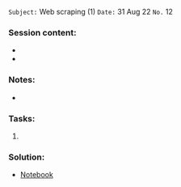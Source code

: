 `Subject:`  Web scraping (1)
`Date:` 31 Aug 22 `No.` 12

### Session content:

- 
- 

### Notes:

- 

  


### Tasks:

1. 

### Solution:

- [Notebook](https://github.com/AhmedUZaki/INSTANT-AI/blob/main/Track%201_%20Python%20for%20Data%20science/Session%2012/Session%2012%20Tasks%20solution.ipynb)



